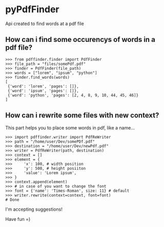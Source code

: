 pyPdfFinder
===========
Api created to find words at a pdf file

How can i find some occurencys of words in a pdf file?
------------------------------------------------------

	>>> from pdffinder.finder import PdfFinder
	>>> file_path = "files/somePdf.pdf"
	>>> finder = PdfFinder(file_path)
	>>> words = ["lorem", "ipsum", "python"]
	>>> finder.find_words(words)
	[
	 {'word': 'lorem', 'pages': []},
	 {'word': 'ipsum', 'pages': []},
	 {'word': 'python', 'pages': [2, 4, 8, 9, 10, 44, 45, 46]}
    ] 

How can i rewrite some files with new context?
----------------------------------------------
This part helps you to place some words in pdf, like a name...

	>>> import pdffinder.writer import PdfReWriter
	>>> path = "/home/user/Dev/somePDf.pdf"
	>>> destination = "/home/user/Dev/newPdf.pdf"
	>>> writer = PdfReWriter(path, destination)
	>>> context = []
	>>> element = {
	>>>     'x': 100, # width position
	>>>     'y': 500, # height posiiton
	>>>     'value': 'Lorem ipsum',
	>>> }
	>>> context.append(element)
	>>> # in case of you want to change the font 
	>>> font = {'name': 'Times-Roman', size: 11} # default
	>>> writer.rewrite(context=context, font=font)
	# Done

I'm accepting suggestions!

Have fun =)
